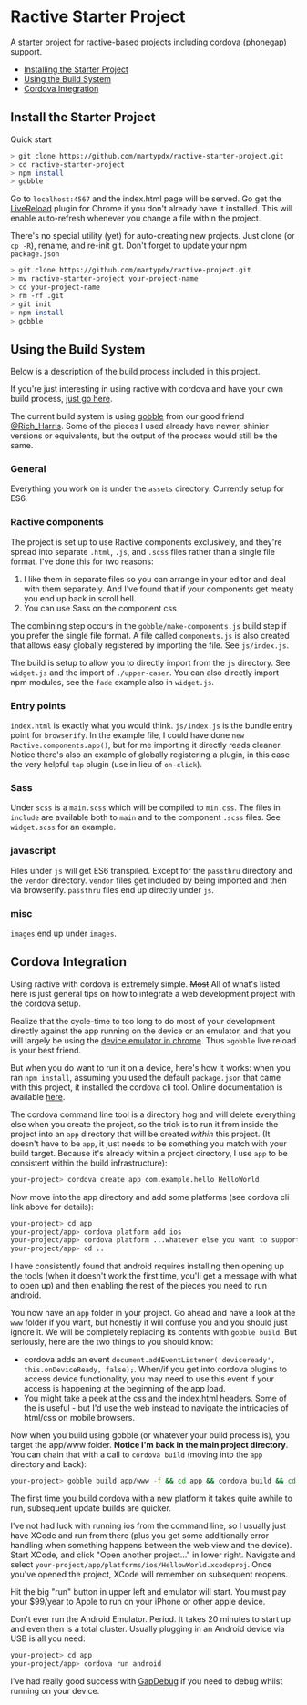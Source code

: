 # Ractive Starter Project

A starter project for ractive-based projects including cordova (phonegap) support.

* [Installing the Starter Project](#install-the-starter-project)
* [Using the Build System](#using-the-build-system)
* [Cordova Integration](#cordova-integration)

## Install the Starter Project

Quick start

```sh
> git clone https://github.com/martypdx/ractive-starter-project.git
> cd ractive-starter-project
> npm install
> gobble
```

Go to `localhost:4567` and the index.html page will be served. Go get the [LiveReload](https://chrome.google.com/webstore/detail/livereload/jnihajbhpnppcggbcgedagnkighmdlei?hl=en) plugin for Chrome if you don't already have it installed. This will enable auto-refresh whenever you change
a file within the project.

There's no special utility (yet) for auto-creating new projects. Just clone (or `cp -R`), rename, and re-init git. Don't forget to update your npm `package.json`

```sh
> git clone https://github.com/martypdx/ractive-project.git
> mv ractive-starter-project your-project-name
> cd your-project-name
> rm -rf .git
> git init
> npm install
> gobble
```

## Using the Build System

Below is a description of the build process included in this project.

If you're just interesting in using ractive with cordova and have your own build process, [just go here](#cordova-integration).

The current build system is using [gobble](https://github.com/gobblejs/gobble) from our good friend [@Rich_Harris](https://twitter.com/Rich_Harris).
Some of the pieces I used already have newer, shinier versions or equivalents, but the output of the process would still be the same.

### General

Everything you work on is under the `assets` directory. Currently setup for ES6.

### Ractive components

The project is set up to use Ractive components exclusively, and they're spread into separate `.html`, `.js`, and `.scss` files rather than a single file format. I've done this for two reasons:

1. I like them in separate files so you can arrange in your editor and deal with them separately. And I've found that if your components get
meaty you end up back in scroll hell.
2. You can use Sass on the component css

The combining step occurs in the `gobble/make-components.js` build step if you prefer the single file format. A file called `components.js`
is also created that allows easy globally registered by importing the file. See `js/index.js`.

The build is setup to allow you to directly import from the `js` directory. See `widget.js` and the import of `./upper-caser`.
You can also directly import npm modules, see the `fade` example also in `widget.js`.

### Entry points

`index.html` is exactly what you would think. `js/index.js` is the bundle entry point for `browserify`. In the example
file, I could have done `new Ractive.components.app()`, but for me importing it directly reads cleaner. Notice there's also
an example of globally registering a plugin, in this case the very helpful `tap` plugin (use in lieu of `on-click`).

### Sass

Under `scss` is a `main.scss` which will be compiled to `min.css`. The files in `include` are available both to `main` and to the component
`.scss` files. See `widget.scss` for an example.

### javascript

Files under `js` will get ES6 transpiled. Except for the `passthru` directory and the `vendor` directory. `vendor` files get included by being imported and then via browserify. `passthru` files end up directly under `js`.

### misc

`images` end up under `images`.

## Cordova Integration

Using ractive with cordova is extremely simple. ~~Most~~ All of what's listed here
is just general tips on how to integrate a web development project with the cordova setup.

Realize that the cycle-time to too long to do most of your development directly against the
app running on the device or an emulator, and that you will largely be using the [device emulator in chrome](https://developer.chrome.com/devtools/docs/device-mode). Thus `>gobble` live reload is your best friend.

But when you do want to run it on a device, here's how it works: when you ran `npm install`, assuming you used the default `package.json` that came with this
project, it installed the cordova cli tool. Online documentation is available [here](http://cordova.apache.org/docs/en/4.0.0//guide_cli_index.md.html#The%20Command-Line%20Interface).

The cordova command line tool is a directory hog and will delete everything else when you create the project,
so the trick is to run it from inside the project into an `app` directory that will be created _within_ this project. (It doesn't have to be `app`, it just needs to be something you match with your build target. Because it's already within a project directory, I use `app` to be consistent within the build infrastructure):

```sh
your-project> cordova create app com.example.hello HelloWorld
```

Now move into the app directory and add some platforms (see cordova cli link above for details):

```sh
your-project> cd app
your-project/app> cordova platform add ios
your-project/app> cordova platform ...whatever else you want to support...
your-project/app> cd ..
```

I have consistently found that android requires installing then opening up the tools (when it doesn't work the first time, you'll get a message with what to open up) and then enabling the rest of the pieces you need to run android.

You now have an `app` folder in your project. Go ahead and have a look at the `www` folder if you want, but
honestly it will confuse you and you should just ignore it. We will be completely replacing its contents with `gobble build`.
But seriously, here are the two things to you should know:
* cordova adds an event `document.addEventListener('deviceready', this.onDeviceReady, false);`. When/if you get into cordova
 plugins to access device functionality, you may need to use this event if your access is happening at the beginning of the
 app load.
* You might take a peek at the css and the index.html headers. Some of the is useful - but I'd use the web instead to
navigate the intricacies of html/css on mobile browsers.

Now when you build using gobble (or whatever your build process is), you target the app/www folder. __Notice I'm back in the main project directory__.
You can chain that with a call to
`cordova build` (moving into the `app` directory and back):

```sh
your-project> gobble build app/www -f && cd app && cordova build && cd ..

```

The first time you build cordova with a new platform it takes quite awhile to run, subsequent update builds are quicker.

I've not had luck with running ios from the command line, so I usually just have XCode and run from there (plus you get some
additionally error handling when something happens between the web view and the device). Start XCode, and click "Open another project..."
in lower right. Navigate and select `your-project/app/platforms/ios/HellowWorld.xcodeproj`. Once you've opened the project,
XCode will remember on subsequent reopens.

Hit the big "run" button in upper left and emulator will start. You must pay your $99/year to Apple to run on your iPhone or other apple device.

Don't ever run the Android Emulator. Period. It takes 20 minutes to start up and even then is a total cluster.
Usually plugging in an Android device via USB is all you need:

```sh
your-project> cd app
your-project/app> cordova run android
```

I've had really good success with [GapDebug](https://www.genuitec.com/intro_gapdebug/) if you need to debug whilst running on your device.
